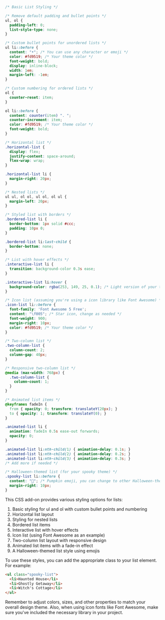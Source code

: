 
```css
/* Basic List Styling */

/* Remove default padding and bullet points */
ul, ol {
  padding-left: 0;
  list-style-type: none;
}

/* Custom bullet points for unordered lists */
ul li::before {
  content: "•"; /* You can use any character or emoji */
  color: #fd9519; /* Your theme color */
  font-weight: bold;
  display: inline-block;
  width: 1em;
  margin-left: -1em;
}

/* Custom numbering for ordered lists */
ol {
  counter-reset: item;
}

ol li::before {
  content: counter(item) ". ";
  counter-increment: item;
  color: #fd9519; /* Your theme color */
  font-weight: bold;
}

/* Horizontal list */
.horizontal-list {
  display: flex;
  justify-content: space-around;
  flex-wrap: wrap;
}

.horizontal-list li {
  margin-right: 20px;
}

/* Nested lists */
ul ul, ol ol, ul ol, ol ul {
  margin-left: 20px;
}

/* Styled list with borders */
.bordered-list li {
  border-bottom: 1px solid #ccc;
  padding: 10px 0;
}

.bordered-list li:last-child {
  border-bottom: none;
}

/* List with hover effects */
.interactive-list li {
  transition: background-color 0.3s ease;
}

.interactive-list li:hover {
  background-color: rgba(253, 149, 25, 0.1); /* Light version of your theme color */
}

/* Icon list (assuming you're using a icon library like Font Awesome) */
.icon-list li::before {
  font-family: 'Font Awesome 5 Free';
  content: "\f005"; /* Star icon, change as needed */
  font-weight: 900;
  margin-right: 10px;
  color: #fd9519; /* Your theme color */
}

/* Two-column list */
.two-column-list {
  column-count: 2;
  column-gap: 40px;
}

/* Responsive two-column list */
@media (max-width: 768px) {
  .two-column-list {
    column-count: 1;
  }
}

/* Animated list items */
@keyframes fadeIn {
  from { opacity: 0; transform: translateY(20px); }
  to { opacity: 1; transform: translateY(0); }
}

.animated-list li {
  animation: fadeIn 0.5s ease-out forwards;
  opacity: 0;
}

.animated-list li:nth-child(1) { animation-delay: 0.1s; }
.animated-list li:nth-child(2) { animation-delay: 0.2s; }
.animated-list li:nth-child(3) { animation-delay: 0.3s; }
/* Add more if needed */

/* Halloween-themed list (for your spooky theme) */
.spooky-list li::before {
  content: "🎃"; /* Pumpkin emoji, you can change to other Halloween-themed emojis */
  margin-right: 10px;
}
```

This CSS add-on provides various styling options for lists:

1. Basic styling for ul and ol with custom bullet points and numbering
2. Horizontal list layout
3. Styling for nested lists
4. Bordered list items
5. Interactive list with hover effects
6. Icon list (using Font Awesome as an example)
7. Two-column list layout with responsive design
8. Animated list items with a fade-in effect
9. A Halloween-themed list style using emojis

To use these styles, you can add the appropriate class to your list element. For example:

```html
<ul class="spooky-list">
  <li>Haunted House</li>
  <li>Ghostly Getaway</li>
  <li>Witch's Cottage</li>
</ul>
```

Remember to adjust colors, sizes, and other properties to match your overall design theme. Also, when using icon fonts like Font Awesome, make sure you've included the necessary library in your project.